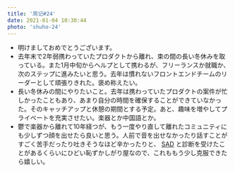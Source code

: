 ```yaml
---
title: '周记#24'
date: 2021-01-04 10:30:44
photo: 'shuho-24'
---
```

- 明けましておめでとうございます。
- 去年末で2年弱携わっていたプロダクトから離れ、束の間の長い冬休みを取っている。また1月中旬からヘルプとして携わるが、フリーランスか就職か、次のステップに進みたいと思う。去年は慣れないフロントエンドチームのリーダーとして頑張りきれた。褒め称えたい。
- 長い冬休みの間にやりたいこと。去年は携わっていたプロダクトの案件が忙しかったこともあり、あまり自分の時間を確保することができていなかった。そのキャッチアップと休憩の期間とする予定。あと、趣味を増やしてプライベートを充実させたい。楽器とか中国語とか。
- 鬱で楽器から離れて10年経つが、もう一度やり直して離れたコミュニティにも少しずつ顔を出せたら良いと思う。人前で音を出せなかったり話すことがすごく苦手だったり吐きそうなほど辛かったりと、 [SAD](https://ja.wikipedia.org/wiki/%E7%A4%BE%E4%BA%A4%E4%B8%8D%E5%AE%89%E9%9A%9C%E5%AE%B3) と診断を受けたことがあるくらいにひどい恥ずかしがり屋なので、これももう少し克服できたら嬉しい。
